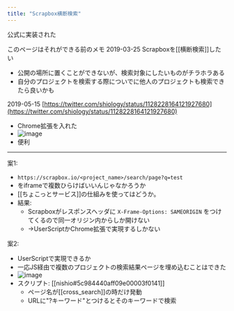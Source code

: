 ```yaml
---
title: "Scrapbox横断検索"
---
```


公式に実装された

このページはそれができる前のメモ
2019-03-25
Scrapboxを[[横断検索]]したい
- 公開の場所に置くことができないが、検索対象にしたいものがチラホラある
- 自分のプロジェクトを検索する際についでに他人のプロジェクトも検索できたら良いかも

2019-05-15 [https://twitter.com/shiology/status/1128228164121927680](https://twitter.com/shiology/status/1128228164121927680)
- Chrome拡張を入れた
- ![image](https://gyazo.com/2be9ed43b6059731a692a28f5396fd3b/thumb/1000)
- 便利


---
案1:
- `https://scrapbox.io/<project_name>/search/page?q=test`
- をiframeで複数ひらけばいいんじゃなかろうか
- [[ちょこっとサービス]]の仕組みを使ってはどうか。
- 結果:
    - Scrapboxがレスポンスヘッダに `X-Frame-Options: SAMEORIGIN` をつけてくるので同一オリジン内からしか開けない
    - →UserScriptかChrome拡張で実現するしかない

案2:
- UserScriptで実現できるか
- 一応JS経由で複数のプロジェクトの検索結果ページを埋め込むことはできた
- ![image](https://gyazo.com/67531165ff2f68bda039f28df59db46f/thumb/1000)
- スクリプト: [[nishio#5c984440aff09e00003f0141]]
    - ページ名が[[cross_search]]の時だけ発動
    - URLに"?キーワード"とつけるとそのキーワードで検索

